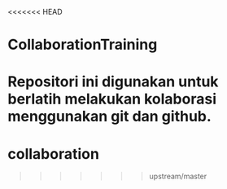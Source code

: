 <<<<<<< HEAD
# CollaborationTraining
Repositori ini digunakan untuk berlatih melakukan kolaborasi menggunakan git dan github.
=======
# collaboration
>>>>>>> upstream/master
